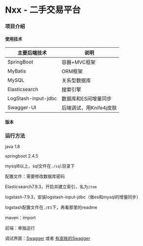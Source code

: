 # Nxx - 二手交易平台

### 项目介绍

#### 使用技术

| 主要后端技术            | 说明                    |
| ------------------- |  ----------------------- |
| SpringBoot          |  容器+MVC框架            |
| MyBatis             |  ORM框架                 |
| MySQL               |  关系型数据库            |
| Elasticsearch       |  搜索引擎                |
| LogStash-input-jdbc |  数据库和ES间增量同步    |
| Swagger-UI          |  后端调试，用Knife4j皮肤 |

#### 版本




### 运行方法

java 1.8

springboot 2.4.5

mysql8以上，sql文件在`./sql`目录下

配置文件：需要修改数据库密码

Elasticsearch7.9.3，开启并建立索引，名为`item`

logstash-7.9.3，安装logstash-input-jdbc（做es和mysql的增量同步）

logstash配置文件在`./ES`下，再看那里的readme

maven：import

前端：单独运行

调试界面：[Swagger](http://localhost:8090/swagger-ui.html ) 或者  [有皮肤的Swagger](http://localhost:8090/doc.html )



